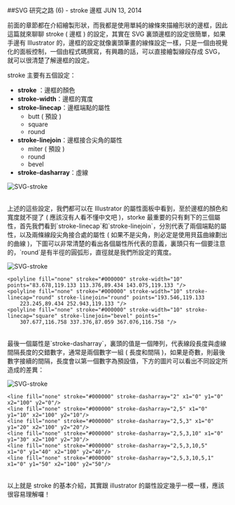 <!-- @@master  = ../../_layout.html-->

<!-- @@block  =  jsBottom-->

<include src="../../_articles-js.html"></include>

<!-- @@close-->

<!-- @@block  =  css-->

<include src="../../_articles-css.html"></include>

<!-- @@close-->

<!-- @@block  =  articles-social-->

<include src="../../_articles-social.html"></include>

<!-- @@close-->

<!-- @@block  =  articles-footer-->

<include src="../../_articles.html"></include>

<!-- @@close-->

<!-- @@block  =  meta-->

<meta property="article:published_time" content="2014-06-13T23:55:00+01:00">

<meta name="keywords" content="SVG,stroke,邊框,形狀,向量">

<meta name="description" content="這篇就來聊聊 stroke ( 邊框 ) 的設定，其實在 SVG 裏頭邊框的設定很簡單，如果手邊有 Illustrator 的，邊框的設定就像裏頭筆畫的線條設定一樣，只是一個由視覺化的面板控制，一個由程式碼撰寫，有興趣的話，可以直接繪製線段存成 SVG，就可以很清楚了解邊框的設定。">

<meta itemprop="name" content="SVG 研究之路 (6) 邊框 - stroke - OXXO.STUDIO">

<meta itemprop="image" content="http://www.oxxostudio.tw/img/articles/201406/20140613_1_01.jpg">

<meta itemprop="description" content="這篇就來聊聊 stroke ( 邊框 ) 的設定，其實在 SVG 裏頭邊框的設定很簡單，如果手邊有 Illustrator 的，邊框的設定就像裏頭筆畫的線條設定一樣，只是一個由視覺化的面板控制，一個由程式碼撰寫，有興趣的話，可以直接繪製線段存成 SVG，就可以很清楚了解邊框的設定。">

<meta property="og:title" content="SVG 研究之路 (6) 邊框 - stroke - OXXO.STUDIO">

<meta property="og:url" content="http://www.oxxostudio.tw/articles/201406/svg-06-stroke.html">

<meta property="og:image" content="http://www.oxxostudio.tw/img/articles/201406/20140613_1_01.jpg">

<meta property="og:description" content="這篇就來聊聊 stroke ( 邊框 ) 的設定，其實在 SVG 裏頭邊框的設定很簡單，如果手邊有 Illustrator 的，邊框的設定就像裏頭筆畫的線條設定一樣，只是一個由視覺化的面板控制，一個由程式碼撰寫，有興趣的話，可以直接繪製線段存成 SVG，就可以很清楚了解邊框的設定。">

<title>SVG 研究之路 (6) - stroke 邊框 - OXXO.STUDIO</title> 

<!-- @@close-->

<!-- @@block  =  articles-content--> 

##SVG 研究之路 (6) - stroke 邊框 <span class="article-date" tag="web"><i></i>JUN 13, 2014</span>

前面的章節都在介紹繪製形狀，而我都是使用單純的線條來描繪形狀的邊框，因此這篇就來聊聊 stroke ( 邊框 ) 的設定，其實在 SVG 裏頭邊框的設定很簡單，如果手邊有 Illustrator 的，邊框的設定就像裏頭筆畫的線條設定一樣，只是一個由視覺化的面板控制，一個由程式碼撰寫，有興趣的話，可以直接繪製線段存成 SVG，就可以很清楚了解邊框的設定。

stroke 主要有五個設定：

- **stroke** ：邊框的顏色
- **stroke-width**：邊框的寬度
- **stroke-linecap**：邊框端點的屬性
	- butt ( 預設 )
	- square
	- round
- **stroke-linejoin**：邊框接合尖角的屬性
    - miter ( 預設 )
    - round
    - bevel 
- **stroke-dasharray**：虛線

![SVG-stroke](/img/articles/201406/20140613_1_02.png)

<br/>
上述的這些設定，我們都可以在 Illustrator 的屬性面板中看到，至於邊框的顏色和寬度就不提了 ( 應該沒有人看不懂中文吧 )，storke 最重要的只有剩下的三個屬性，首先我們看到`stroke-linecap`和`stroke-linejoin`，分別代表了兩個端點的屬性，以及兩條線段尖角接合處的屬性 ( 如果不是尖角，則必定是使用貝茲曲線劃出的曲線 )，下圖可以非常清楚的看出各個屬性所代表的意義，裏頭只有一個要注意的，`round`是有半徑的圓弧形，直徑就是我們所設定的寬度。

![SVG-stroke](/img/articles/201406/20140613_1_03.png)

	<polyline fill="none" stroke="#000000" stroke-width="10" points="83.678,119.133 113.376,89.434 143.075,119.133 "/>
	<polyline fill="none" stroke="#000000" stroke-width="10" stroke-linecap="round" stroke-linejoin="round" points="193.546,119.133 
		223.245,89.434 252.943,119.133 "/>
	<polyline fill="none" stroke="#000000" stroke-width="10" stroke-linecap="square" stroke-linejoin="bevel" points="
		307.677,116.758 337.376,87.059 367.076,116.758 "/>

<br/>
最後一個屬性是`stroke-dasharray`，裏頭的值是一個陣列，代表線段長度與虛線間隔長度的交錯數字，通常是兩個數字一組 ( 長度和間隔 )，如果是奇數，則最後數字接續的間隔，長度會以第一個數字為預設值，下方的圖片可以看出不同設定所造成的差異：

![SVG-stroke](/img/articles/201406/20140613_1_04.png)

	<line fill="none" stroke="#000000" stroke-dasharray="2" x1="0" y1="0" x2="100" y2="0"/>
	<line fill="none" stroke="#000000" stroke-dasharray="2,5" x1="0" y1="10" x2="100" y2="10"/>
	<line fill="none" stroke="#000000" stroke-dasharray="2,5,3" x1="0" y1="20" x2="100" y2="20"/>
	<line fill="none" stroke="#000000" stroke-dasharray="2,5,3,10" x1="0" y1="30" x2="100" y2="30"/>
	<line fill="none" stroke="#000000" stroke-dasharray="2,5,3,10,5" x1="0" y1="40" x2="100" y2="40"/>
	<line fill="none" stroke="#000000" stroke-dasharray="2,5,3,10,5,1" x1="0" y1="50" x2="100" y2="50"/>

<br/>
以上就是 stroke 的基本介紹，其實跟 illustrator 的屬性設定幾乎一模一樣，應該很容易理解囉！

<!-- @@close-->


